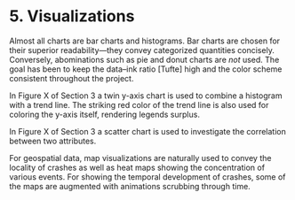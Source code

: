 # 5. Visualizations
Almost all charts are bar charts and histograms.
Bar charts are chosen for their superior readability—they convey categorized quantities concisely.
Conversely, abominations such as pie and donut charts are _not_ used.
The goal has been to keep the data–ink ratio [Tufte] high and the color scheme consistent throughout the project.

In Figure X of Section 3 a twin y-axis chart is used to combine a histogram with a trend line.
The striking red color of the trend line is also used for coloring the y-axis itself, rendering legends surplus.

In Figure X of Section 3 a scatter chart is used to investigate the correlation between two attributes.

For geospatial data, map visualizations are naturally used to convey the locality of crashes as well
as heat maps showing the concentration of various events.
For showing the temporal development of crashes, some of the maps are augmented with animations scrubbing through time.
